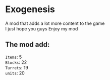 # Exogenesis
A mod that adds a lot more content to the game
<br>I just hope you guys Enjoy my mod


## The mod add: 
`Items`: 5
<br>`Blocks`: 22
<br>`Turrets`: 19
<br>`units`: 20
